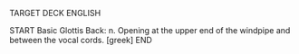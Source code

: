 TARGET DECK
ENGLISH

START
Basic
Glottis
Back: n. Opening at the upper end of the windpipe and between the vocal cords. [greek]
END
